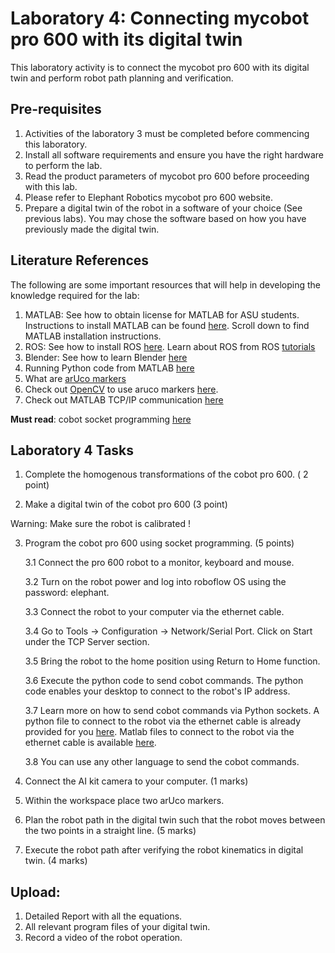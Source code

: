 # Laboratory 4: Connecting mycobot pro 600 with its digital twin
This laboratory activity is to connect the mycobot pro 600 with its digital twin and perform robot path planning and verification.

## Pre-requisites
1. Activities of the laboratory 3 must be completed before commencing this laboratory. 
2. Install all software requirements and ensure you have the right hardware to perform the lab. 
3. Read the product parameters of mycobot pro 600 before proceeding with this lab. 
4. Please refer to Elephant Robotics mycobot pro 600 website.
5. Prepare a digital twin of the robot in a software of your choice (See previous labs). You may chose the software based on how you have previously made the digital twin. 

## Literature References
The following are some important resources that will help in developing the knowledge required for the lab:
1. MATLAB: See how to obtain license for MATLAB for ASU students. Instructions to install MATLAB can be found [here](https://ets.engineering.asu.edu/research/software-collaboration-tools/). Scroll down to find MATLAB installation instructions.
2. ROS: See how to install ROS [here](https://wiki.ros.org/ROS/Installation). Learn about ROS from ROS [tutorials](https://wiki.ros.org/ROS/Tutorials)
3. Blender: See how to learn Blender [here](https://docs.blender.org/)
4. Running Python code from MATLAB [here](https://www.mathworks.com/help/matlab/call-python-libraries.html)
5. What are [arUco markers](https://docs.opencv.org/3.4/d9/d6d/tutorial_table_of_content_aruco.html)
6. Check out [OpenCV](https://docs.opencv.org/4.x/d9/df8/tutorial_root.html) to use aruco markers [here](https://docs.opencv.org/4.x/d5/dae/tutorial_aruco_detection.html).
7. Check out MATLAB TCP/IP communication [here](https://www.mathworks.com/help/instrument/communicate-using-tcpip-server-sockets.html)


**Must read**: cobot socket programming [here](https://docs.elephantrobotics.com/docs/gitbook-en/2-serialproduct/2.3-myCobot_Pro_600/2.3.5%20socket%20API%20interface%20description.html)

## Laboratory 4 Tasks

1. Complete the homogenous transformations of the cobot pro 600. ( 2 point)

2. Make a digital twin of the cobot pro 600 (3 point)

Warning: Make sure the robot is calibrated !

3. Program the cobot pro 600 using socket programming. (5 points)

   3.1 Connect the pro 600 robot to a monitor, keyboard and mouse.
      
   3.2 Turn on the robot power and log into roboflow OS using the password: elephant.
   
   3.3 Connect the robot to your computer via the ethernet cable. 
   
   3.4 Go to Tools -> Configuration -> Network/Serial Port. Click on Start under the TCP Server section. 
   
   3.5 Bring the robot to the home position using Return to Home function. 
   
   3.6 Execute the python code to send cobot commands. The python code enables your desktop to connect to the robot's IP address. 
   
   3.7 Learn more on how to send cobot commands via Python sockets. A python file to connect to the robot via the ethernet cable is already provided for you [here](https://github.com/Robotics-and-Dynamical-Systems-Lab/RAS545/blob/fall2024/Lab4/Python_TCP/tcp_control.py). Matlab files to connect to the robot via the ethernet cable is available [here](). 
   
   3.8 You can use any other language to send the cobot commands. 
   
5. Connect the AI kit camera to your computer. (1 marks)

6. Within the workspace place two arUco markers. 

7. Plan the robot path in the digital twin such that the robot moves between the two points in a straight line. (5 marks)

8. Execute the robot path after verifying the robot kinematics in digital twin. (4 marks)


## Upload:

1. Detailed Report with all the equations.
2. All relevant program files of your digital twin.
3. Record a video of the robot operation. 



